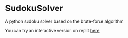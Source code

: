 # SudokuSolver
A python sudoku solver based on the brute-force algorithm

You can try an interactive version on replit [here](https://replit.com/@Pakhs/SudokuSolver).
